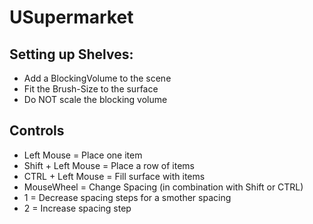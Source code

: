 # USupermarket

## Setting up Shelves:
- Add a BlockingVolume to the scene
- Fit the Brush-Size to the surface
- Do NOT scale the blocking volume

## Controls
- Left Mouse = Place one item
- Shift + Left Mouse = Place a row of items
- CTRL + Left Mouse = Fill surface with items
- MouseWheel = Change Spacing (in combination with Shift or CTRL)
- 1 = Decrease spacing steps for a smother spacing
- 2 = Increase spacing step
